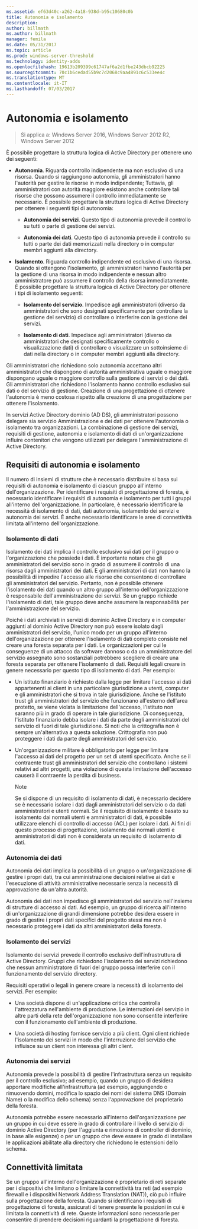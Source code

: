 ```yaml
---
ms.assetid: ef63d40c-a262-4a18-938d-b95c10680c0b
title: Autonomia e isolamento
description: 
author: billmath
ms.author: billmath
manager: femila
ms.date: 05/31/2017
ms.topic: article
ms.prod: windows-server-threshold
ms.technology: identity-adds
ms.openlocfilehash: 19613b209399c61747af6a2d1fbe243dbcb92225
ms.sourcegitcommit: 70c1b6cedad55b9c7d2068c9aa4891c6c533ee4c
ms.translationtype: MT
ms.contentlocale: it-IT
ms.lasthandoff: 07/03/2017
---
```

# <a name="autonomy-vs-isolation"></a>Autonomia e isolamento

>Si applica a: Windows Server 2016, Windows Server 2012 R2, Windows Server 2012

È possibile progettare la struttura logica di Active Directory per ottenere uno dei seguenti:  
  
-   **Autonomia**. Riguarda controllo indipendente ma non esclusivo di una risorsa. Quando si raggiungono autonomia, gli amministratori hanno l'autorità per gestire le risorse in modo indipendente; Tuttavia, gli amministratori con autorità maggiore esistono anche controllare tali risorse che possono assumere il controllo immediatamente se necessario. È possibile progettare la struttura logica di Active Directory per ottenere i seguenti tipi di autonomia:  
  
    -   **Autonomia dei servizi**. Questo tipo di autonomia prevede il controllo su tutti o parte di gestione dei servizi.  
  
    -   **Autonomia dei dati**. Questo tipo di autonomia prevede il controllo su tutti o parte dei dati memorizzati nella directory o in computer membri aggiunti alla directory.  
  
-   **Isolamento**. Riguarda controllo indipendente ed esclusivo di una risorsa. Quando si ottengono l'isolamento, gli amministratori hanno l'autorità per la gestione di una risorsa in modo indipendente e nessun altro amministratore può assumere il controllo della risorsa immediatamente. È possibile progettare la struttura logica di Active Directory per ottenere i tipi di isolamento seguenti:  
  
    -   **Isolamento del servizio**. Impedisce agli amministratori (diverso da amministratori che sono designati specificamente per controllare la gestione del servizio) di controllare o interferire con la gestione dei servizi.  
  
    -   **Isolamento di dati**. Impedisce agli amministratori (diverso da amministratori che designati specificamente controllo o visualizzazione dati) di controllare o visualizzare un sottoinsieme di dati nella directory o in computer membri aggiunti alla directory.  
  
Gli amministratori che richiedono solo autonomia accettano altri amministratori che dispongono di autorità amministrativa uguale o maggiore dispongano uguale o maggiore controllo sulla gestione di servizi o dei dati. Gli amministratori che richiedono l'isolamento hanno controllo esclusivo sui dati o del servizio di gestione. Creazione di una progettazione di ottenere l'autonomia è meno costosa rispetto alla creazione di una progettazione per ottenere l'isolamento.  
  
In servizi Active Directory dominio (AD DS), gli amministratori possono delegare sia servizio Amministrazione e dei dati per ottenere l'autonomia o isolamento tra organizzazioni. La combinazione di gestione dei servizi, requisiti di gestione, autonomia e isolamento di dati di un'organizzazione influire contenitori che vengono utilizzati per delegare l'amministrazione di Active Directory.  
  
## <a name="isolation-and-autonomy-requirements"></a>Requisiti di autonomia e isolamento  
Il numero di insiemi di strutture che è necessario distribuire si basa sui requisiti di autonomia e isolamento di ciascun gruppo all'interno dell'organizzazione. Per identificare i requisiti di progettazione di foresta, è necessario identificare i requisiti di autonomia e isolamento per tutti i gruppi all'interno dell'organizzazione. In particolare, è necessario identificare la necessità di isolamento di dati, dati autonomia, isolamento dei servizi e autonomia dei servizi. È anche necessario identificare le aree di connettività limitata all'interno dell'organizzazione.  
  
### <a name="data-isolation"></a>Isolamento di dati  
Isolamento dei dati implica il controllo esclusivo sui dati per il gruppo o l'organizzazione che possiede i dati. È importante notare che gli amministratori del servizio sono in grado di assumere il controllo di una risorsa dagli amministratori dei dati. E gli amministratori di dati non hanno la possibilità di impedire l'accesso alle risorse che consentono di controllare gli amministratori del servizio. Pertanto, non è possibile ottenere l'isolamento dei dati quando un altro gruppo all'interno dell'organizzazione è responsabile dell'amministrazione dei servizi. Se un gruppo richiede l'isolamento di dati, tale gruppo deve anche assumere la responsabilità per l'amministrazione del servizio.  
  
Poiché i dati archiviati in servizi di dominio Active Directory e in computer aggiunti al dominio Active Directory non può essere isolato dagli amministratori del servizio, l'unico modo per un gruppo all'interno dell'organizzazione per ottenere l'isolamento di dati completo consiste nel creare una foresta separata per i dati. Le organizzazioni per cui le conseguenze di un attacco da software dannoso o da un amministratore del servizio assegnato sono sostanziali potrebbero scegliere di creare una foresta separata per ottenere l'isolamento di dati. Requisiti legali creare in genere necessario per questo tipo di isolamento di dati. Per esempio:  
  
-   Un istituto finanziario è richiesto dalla legge per limitare l'accesso ai dati appartenenti ai client in una particolare giurisdizione a utenti, computer e gli amministratori che si trova in tale giurisdizione. Anche se l'istituto trust gli amministratori del servizio che funzionano all'esterno dell'area protetto, se viene violata la limitazione dell'accesso, l'istituto non saranno più in grado di operare in tale giurisdizione. Di conseguenza, l'istituto finanziario debba isolare i dati da parte degli amministratori del servizio di fuori di tale giurisdizione. Si noti che la crittografia non è sempre un'alternativa a questa soluzione. Crittografia non può proteggere i dati da parte degli amministratori del servizio.  
  
-   Un'organizzazione militare è obbligatorio per legge per limitare l'accesso ai dati del progetto per un set di utenti specificato. Anche se il contraente trust gli amministratori del servizio che controllano i sistemi relativi ad altri progetti, una violazione di questa limitazione dell'accesso causerà il contraente la perdita di business.  
  
    > [!NOTE]  
    > Se si dispone di un requisito di isolamento di dati, è necessario decidere se è necessario isolare i dati dagli amministratori del servizio o da dati amministratori e utenti normali. Se il requisito di isolamento è basato su isolamento dai normali utenti e amministratori di dati, è possibile utilizzare elenchi di controllo di accesso (ACL) per isolare i dati. Ai fini di questo processo di progettazione, isolamento dai normali utenti e amministratori di dati non è considerata un requisito di isolamento di dati.  
  
### <a name="data-autonomy"></a>Autonomia dei dati  
Autonomia dei dati implica la possibilità di un gruppo o un'organizzazione di gestire i propri dati, tra cui amministrazione decisioni relative ai dati e l'esecuzione di attività amministrative necessarie senza la necessità di approvazione da un'altra autorità.  
  
Autonomia dei dati non impedisce gli amministratori del servizio nell'insieme di strutture di accesso ai dati. Ad esempio, un gruppo di ricerca all'interno di un'organizzazione di grandi dimensione potrebbe desidera essere in grado di gestire i propri dati specifici del progetto stessi ma non è necessario proteggere i dati da altri amministratori della foresta.  
  
### <a name="service-isolation"></a>Isolamento dei servizi  
Isolamento dei servizi prevede il controllo esclusivo dell'infrastruttura di Active Directory. Gruppi che richiedono l'isolamento dei servizi richiedono che nessun amministratore di fuori del gruppo possa interferire con il funzionamento del servizio directory.  
  
Requisiti operativi o legali in genere creare la necessità di isolamento dei servizi. Per esempio:  
  
-   Una società dispone di un'applicazione critica che controlla l'attrezzatura nell'ambiente di produzione. Le interruzioni del servizio in altre parti della rete dell'organizzazione non sono consentite interferire con il funzionamento dell'ambiente di produzione.  
  
-   Una società di hosting fornisce servizio a più client. Ogni client richiede l'isolamento dei servizi in modo che l'interruzione del servizio che influisce su un client non interessa gli altri client.  
  
### <a name="service-autonomy"></a>Autonomia dei servizi  
Autonomia prevede la possibilità di gestire l'infrastruttura senza un requisito per il controllo esclusivo; ad esempio, quando un gruppo di desidera apportare modifiche all'infrastruttura (ad esempio, aggiungendo o rimuovendo domini, modifica lo spazio dei nomi del sistema DNS (Domain Name) o la modifica dello schema) senza l'approvazione del proprietario della foresta.  
  
Autonomia potrebbe essere necessario all'interno dell'organizzazione per un gruppo in cui deve essere in grado di controllare il livello di servizio di dominio Active Directory (per l'aggiunta e rimozione di controller di dominio, in base alle esigenze) o per un gruppo che deve essere in grado di installare le applicazioni abilitate alla directory che richiedono le estensioni dello schema.  
  
## <a name="limited-connectivity"></a>Connettività limitata  
Se un gruppo all'interno dell'organizzazione è proprietario di reti separate per i dispositivi che limitano o limitare la connettività tra reti (ad esempio firewall e i dispositivi Network Address Translation (NAT)), ciò può influire sulla progettazione della foresta. Quando si identificano i requisiti di progettazione di foresta, assicurati di tenere presente le posizioni in cui è limitata la connettività di rete. Queste informazioni sono necessarie per consentire di prendere decisioni riguardanti la progettazione di foresta.  
  


